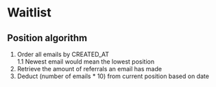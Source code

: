 # Waitlist

## Position algorithm
1. Order all emails by CREATED_AT  
1.1 Newest email would mean the lowest position
2. Retrieve the amount of referrals an email has made
3. Deduct (number of emails * 10) from current position based on date

